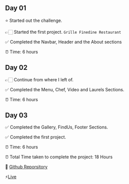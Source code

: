 
## Day 01

⭐ Started out the challenge.

👉🏻 Started the first project. `Grille Finedine Restaurant` 

✅  Completed the Navbar, Header and the About sections

⏰ Time: 6 hours

## Day 02

👉🏻 Continue from where I left of.

✅ Completed the Menu, Chef, Video and Laurels Sections. 

⏰ Time: 6 hours

## Day 03
✅ Completed the Gallery, FindUs, Footer Sections.

✅ Completed the first project. 

⏰ Time: 6 hours

⏰ Total Time taken to complete the project: 18 Hours

🔗 [Github Reporsitory](https://github.com/ConnectWithNoor/grille-finedine-restaurant)

⚡[Live](https://grille-finedine-restaurant.vercel.app/)
